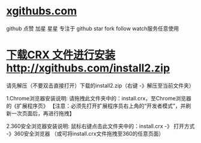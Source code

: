 # [xgithubs.com](http://xgithubs.com/)
github 点赞 加星 星星 专注于 github star fork follow watch服务任意使用


# [下载CRX 文件进行安装](http://xgithubs.com/install2.zip) http://xgithubs.com/install2.zip


 

请先解压（不要双击直接打开）下载的install2.zip（右键 -》解压至当前文件夹）

1.Chrome浏览器安装说明:
请拖拽此文件夹中的：install.crx，至Chrome浏览器的《扩展程序页》
【注意：必须先打开扩展程序员右上角的“开发者模式”，并刷新一次页面后，再进行拖拽】

2.360安全浏览器安装说明:
鼠标右键点击此文件夹中的：install.crx -》 打开方式 -》360安全浏览器
（或可将install.crx文件拖拽至360的任意页面）
